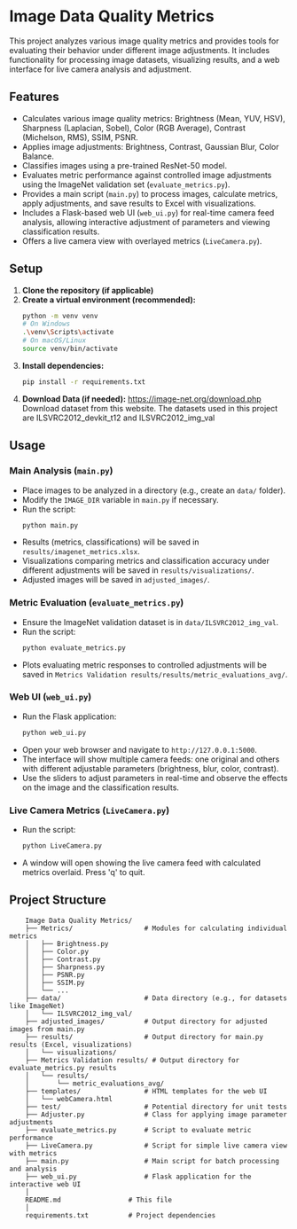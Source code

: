 # Image Data Quality Metrics

This project analyzes various image quality metrics and provides tools for evaluating their behavior under different image adjustments. It includes functionality for processing image datasets, visualizing results, and a web interface for live camera analysis and adjustment.

## Features

*   Calculates various image quality metrics: Brightness (Mean, YUV, HSV), Sharpness (Laplacian, Sobel), Color (RGB Average), Contrast (Michelson, RMS), SSIM, PSNR.
*   Applies image adjustments: Brightness, Contrast, Gaussian Blur, Color Balance.
*   Classifies images using a pre-trained ResNet-50 model.
*   Evaluates metric performance against controlled image adjustments using the ImageNet validation set (`evaluate_metrics.py`).
*   Provides a main script (`main.py`) to process images, calculate metrics, apply adjustments, and save results to Excel with visualizations.
*   Includes a Flask-based web UI (`web_ui.py`) for real-time camera feed analysis, allowing interactive adjustment of parameters and viewing classification results.
*   Offers a live camera view with overlayed metrics (`LiveCamera.py`).

## Setup

1.  **Clone the repository (if applicable)**
2.  **Create a virtual environment (recommended):**
    ```bash
    python -m venv venv
    # On Windows
    .\venv\Scripts\activate
    # On macOS/Linux
    source venv/bin/activate
    ```
3.  **Install dependencies:**
    ```bash
    pip install -r requirements.txt
    ```
4.  **Download Data (if needed):** https://image-net.org/download.php Download dataset from this website. The datasets used in this project are ILSVRC2012_devkit_t12 and ILSVRC2012_img_val

## Usage

### Main Analysis (`main.py`)

*   Place images to be analyzed in a directory (e.g., create an `data/` folder).
*   Modify the `IMAGE_DIR` variable in `main.py` if necessary.
*   Run the script:
    ```bash
    python main.py
    ```
*   Results (metrics, classifications) will be saved in `results/imagenet_metrics.xlsx`.
*   Visualizations comparing metrics and classification accuracy under different adjustments will be saved in `results/visualizations/`.
*   Adjusted images will be saved in `adjusted_images/`.

### Metric Evaluation (`evaluate_metrics.py`)

*   Ensure the ImageNet validation dataset is in `data/ILSVRC2012_img_val`.
*   Run the script:
    ```bash
    python evaluate_metrics.py
    ```
*   Plots evaluating metric responses to controlled adjustments will be saved in `Metrics Validation results/results/metric_evaluations_avg/`.

### Web UI (`web_ui.py`)

*   Run the Flask application:
    ```bash
    python web_ui.py
    ```
*   Open your web browser and navigate to `http://127.0.0.1:5000`.
*   The interface will show multiple camera feeds: one original and others with different adjustable parameters (brightness, blur, color, contrast).
*   Use the sliders to adjust parameters in real-time and observe the effects on the image and the classification results.

### Live Camera Metrics (`LiveCamera.py`)

*   Run the script:
    ```bash
    python LiveCamera.py
    ```
*   A window will open showing the live camera feed with calculated metrics overlaid. Press 'q' to quit.

## Project Structure

```
    Image Data Quality Metrics/
    ├── Metrics/                  # Modules for calculating individual metrics
    │   ├── Brightness.py
    │   ├── Color.py
    │   ├── Contrast.py
    │   ├── Sharpness.py
    │   ├── PSNR.py
    │   ├── SSIM.py
    │   └── ...
    ├── data/                     # Data directory (e.g., for datasets like ImageNet)
    │   └── ILSVRC2012_img_val/
    ├── adjusted_images/          # Output directory for adjusted images from main.py
    ├── results/                  # Output directory for main.py results (Excel, visualizations)
    │   └── visualizations/
    ├── Metrics Validation results/ # Output directory for evaluate_metrics.py results
    │   └── results/
    │       └── metric_evaluations_avg/
    ├── templates/                # HTML templates for the web UI
    │   └── webCamera.html
    ├── test/                     # Potential directory for unit tests
    ├── Adjuster.py               # Class for applying image parameter adjustments
    ├── evaluate_metrics.py       # Script to evaluate metric performance
    ├── LiveCamera.py             # Script for simple live camera view with metrics
    ├── main.py                   # Main script for batch processing and analysis
    ├── web_ui.py                 # Flask application for the interactive web UI
    │ 
    README.md                 # This file
    │
    requirements.txt          # Project dependencies
``` 